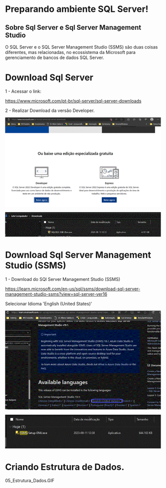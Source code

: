 # Preparando ambiente SQL Server!

 ## Sobre Sql Server e Sql Server Management Studio

 O SQL Server e o SQL Server Management Studio (SSMS) são duas coisas diferentes, mas relacionadas, no ecossistema da Microsoft para gerenciamento de bancos de dados SQL Server. 

# Download Sql Server

1 - Acessar o link:

https://www.microsoft.com/pt-br/sql-server/sql-server-downloads

2 - Realizar Download da versão Developer.



![Download_SQL_Server](https://github.com/JosiTubaroski/Preparando_Ambiente/blob/main/img/01_Download_SQLServer.GIF)

![Download_Realizado](https://github.com/JosiTubaroski/Preparando_Ambiente/blob/main/img/02_DownloadRealizado.GIF)

# Download Sql Server Management Studio (SSMS)

1 - Download do SQl Server Management Studio (SSMS)

https://learn.microsoft.com/en-us/sql/ssms/download-sql-server-management-studio-ssms?view=sql-server-ver16

Selecionar Idioma 'English (United States)'

![SSMS](https://github.com/JosiTubaroski/Preparando_Ambiente/blob/main/img/03_SSMS_English.GIF)

![SSMS](https://github.com/JosiTubaroski/Preparando_Ambiente/blob/main/img/04_Download_SSMS.GIF)

# Criando Estrutura de Dados.

05_Estrutura_Dados.GIF








